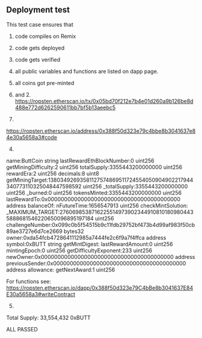 ## Deployment test

This test case ensures that
1. code compiles on Remix
2. code gets deployed
3. code gets verified
4. all public variables and functions are listed on dapp page.
5. all coins got pre-minted


1. and 2.
https://ropsten.etherscan.io/tx/0x05bd70f212e7b4e01d260a9b126be8d488e772d6262590611bb7bf5b13aeebc5

3.
https://ropsten.etherscan.io/address/0x388f50d323e79c4bbe8b3041637e84e30a5658a3#code

4. 
name:ButtCoin string 
lastRewardEthBlockNumber:0 uint256
getMiningDifficulty:2 uint256
totalSupply:3355443200000000 uint256
rewardEra:2 uint256
decimals:8 uint8
getMiningTarget:13803492693581127574869511724554050904902217944340773110325048447598592 uint256
_totalSupply:3355443200000000 uint256
_burned:0 uint256
tokensMinted:3355443200000000 uint256
lastRewardTo:0x0000000000000000000000000000000000000000 address
balanceOf:
nFutureTime:1656547913 uint256
checkMintSolution:
_MAXIMUM_TARGET:27606985387162255149739023449108101809804435888681546220650096895197184 uint256
challengeNumber:0x099c0b5f54515b9c11fdb29752bf473b4d99af983f50cb89ae3727e6d7ce2669 bytes32
owner:0xda54fcb4728641112985a7444fe2c6f9a7f4ffca address
symbol:0xBUTT string
getMintDigest:
lastRewardAmount:0 uint256
mintingEpoch:0 uint256
getDifficultyExponent:233 uint256
newOwner:0x0000000000000000000000000000000000000000 address
previousSender:0x0000000000000000000000000000000000000000 address
allowance:
getNextAward:1 uint256

For functions see:
https://ropsten.etherscan.io/dapp/0x388f50d323e79C4bBe8b3041637E84E30a5658a3#writeContract

5.

Total Supply:
33,554,432 0xBUTT


ALL PASSED
